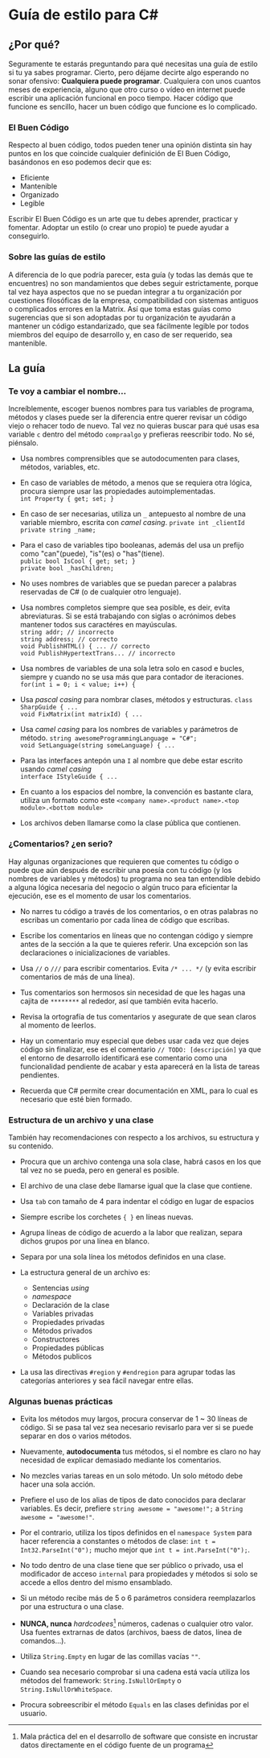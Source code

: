 Guía de estilo para C#
==================

## ¿Por qué?
Seguramente te estarás preguntando para qué necesitas una guía de estilo si tu ya sabes programar. Cierto, pero déjame decirte algo esperando no sonar ofensivo: **Cualquiera puede programar**. Cualquiera con unos cuantos meses de experiencia, alguno que otro curso o vídeo en internet puede escribir una aplicación funcional en poco tiempo. Hacer código que funcione es sencillo, hacer un buen código que funcione es lo complicado.

### El Buen Código
Respecto al buen código, todos pueden tener una opinión distinta sin hay puntos en los que coincide cualquier definición de El Buen Código, basándonos en eso podemos decir que es:

 - Eficiente
 - Mantenible
 - Organizado
 - Legible

Escribir El Buen Código es un arte que tu debes aprender, practicar y fomentar. Adoptar un estilo (o crear uno propio) te puede ayudar a conseguirlo.

### Sobre las guías de estilo
A diferencia de lo que podría parecer, esta guía (y todas las demás que te encuentres) no son mandamientos que debes seguir estrictamente, porque tal vez haya aspectos que no se puedan integrar a tu organización por cuestiones filosóficas de la empresa, compatibilidad con sistemas antiguos o complicados errores en la Matrix. Así que toma estas guías como sugerencias que si son adoptadas por tu organización te ayudarán a mantener un código estandarizado, que sea fácilmente legible por todos miembros del equipo de desarrollo y, en caso de ser requerido, sea mantenible.

## La guía
### Te voy a cambiar el nombre...
Increíblemente, escoger buenos nombres para tus variables de programa, métodos y clases puede ser la diferencia entre querer revisar un código viejo o rehacer todo de nuevo. Tal vez no quieras buscar para qué usas esa variable `c` dentro del método `compraalgo` y prefieras reescribir todo. No sé, piénsalo.

 - Usa nombres comprensibles que se autodocumenten para clases, métodos, variables, etc.

 - En caso de variables de método, a menos que se requiera otra lógica, procura siempre usar las propiedades autoimplementadas.  
 `int Property { get; set; }`  
 
 - En caso de ser necesarias, utiliza un `_` antepuesto al nombre de una variable miembro, escrita con *camel casing*.
`private int _clientId`  
`private string _name;`  

 - Para el caso de variables tipo booleanas, además del usa un prefijo como "can"(puede), "is"(es) o "has"(tiene).  
 `public bool IsCool { get; set; }`  
 `private bool _hasChildren;`  
 
 - No uses nombres de variables que se puedan parecer a palabras reservadas de C# (o de cualquier otro lenguaje).

 - Usa nombres completos siempre que sea posible, es deir, evita abreviaturas. Si se está trabajando con siglas o acrónimos debes mantener todos sus caractéres en mayúsculas.  
`string addr; // incorrecto`  
`string address; // correcto`  
`void PublishHTML() { ... // correcto`  
`void PublishHypertextTrans... // incorrecto`  

 - Usa nombres de variables de una sola letra solo en casod e bucles, siempre y cuando no se usa más que para contador de iteraciones.
`for(int i = 0; i < value; i++) {`  

 - Usa *pascal casing* para nombrar clases,  métodos y estructuras.
 `class SharpGuide { ...`  
 `void FixMatrix(int matrixId) { ...`  

 - Usa *camel casing* para los nombres de variables y parámetros de método.
 `string awesomeProgrammingLanguage = "C#";`  
 `void SetLanguage(string someLanguage) { ...`  

 - Para las interfaces antepón una `I` al nombre que debe estar escrito usando *camel casing*  
 `interface IStyleGuide { ...`  
 
 - En cuanto a los espacios del nombre, la convención es bastante clara, utiliza un formato como este `<company name>.<product name>.<top module>.<bottom module>`
 - Los archivos deben llamarse como la clase pública que contienen.
 
### ¿Comentarios? ¿en serio?
Hay algunas organizaciones que requieren que comentes tu código o puede que aún después de escribir una poesía con tu código (y los nombres de variables y métodos) tu programa no sea tan entendible debido a alguna lógica necesaria del negocio o algún truco para eficientar la ejecución, ese es el momento de usar los comentarios.

 - No narres tu código a través de los comentarios, o en otras palabras no escribas un comentario por cada línea de código que escribas.  

 - Escribe los comentarios en líneas que no contengan código y siempre antes de la sección a la que te quieres referir. Una excepción son las declaraciones o inicializaciones de variables.

 - Usa `//` o `///` para escribir comentarios. Evita `/* ... */` (y evita escribir comentarios de más de una línea).  
 
 - Tus comentarios son hermosos sin necesidad de que les hagas una cajita de `********` al rededor, así que también evita hacerlo.

 - Revisa la ortografía de tus comentarios y asegurate de que sean claros al momento de leerlos.

 - Hay un comentario muy especial que debes usar cada vez que dejes código sin finalizar, ese es el comentario `// TODO: [descripción]` ya que el entorno de desarrollo identificará ese comentario como una funcionalidad pendiente de acabar y esta aparecerá en la lista de tareas pendientes.

 - Recuerda que C# permite crear documentación en XML, para lo cual es necesario que esté bien formado.

### Estructura de un archivo y una clase
También hay recomendaciones con respecto a los archivos, su estructura y su contenido.

 - Procura que un archivo contenga una sola clase, habrá casos en los que tal vez no se pueda, pero en general es posible.

 - El archivo de una clase debe llamarse igual que la clase que contiene.

 - Usa `tab` con tamaño de 4 para indentar el código en lugar de espacios

 - Siempre escribe los corchetes `{ }` en líneas nuevas.

 - Agrupa líneas de código de acuerdo a la labor que realizan, separa dichos grupos por una línea en blanco.

 - Separa por una sola línea los métodos definidos en una clase.

 - La estructura general de un archivo es:
	 - Sentencias *using*
	 - *namespace*
	 - Declaración de la clase
	 -  Variables privadas
	 - Propiedades privadas
	 - Métodos privados
	 - Constructores
	 - Propiedades públicas
	 - Métodos publicos  

 - La usa las directivas `#region` y `#endregion` para agrupar todas las categorías  anteriores y sea fácil navegar entre ellas.

### Algunas buenas prácticas

 - Evita los métodos muy largos, procura conservar de 1 ~ 30 líneas de código. Si se pasa tal vez sea necesario revisarlo para ver si se puede separar en dos o varios métodos.

 - Nuevamente, **autodocumenta** tus métodos, si el nombre es claro no hay necesidad de explicar demasiado mediante los comentarios.

 - No mezcles varias tareas en un solo método. Un solo método debe hacer una sola acción.

 - Prefiere el uso de los alias de tipos de dato conocidos para declarar variables. Es decir, prefiere `string awesome = "awesome!";` a `String awesome = "awesome!"`.

 - Por el contrario, utiliza los tipos definidos en el `namespace System` para hacer referencia a constantes o métodos de clase: `int t = Int32.ParseInt("0");` mucho mejor que `int t = int.ParseInt("0");`.

 - No todo dentro de una clase tiene que ser público o privado, usa el modificador de acceso `internal` para propiedades y métodos si solo se accede a ellos dentro del mismo ensamblado.

 - Si un método recibe más de 5 o 6 parámetros considera reemplazarlos por una estructura o una clase.

 - **NUNCA, nunca** *hardcodees*[^1] números, cadenas o cualquier otro valor. Usa fuentes extrarnas de datos (archivos, baess de datos, línea de comandos...).

 - Utiliza `String.Empty` en lugar de las comillas vacías `""`.

 - Cuando sea necesario comprobar si una cadena está vacía utiliza los métodos del framework: `String.IsNullOrEmpty` o `String.IsNullOrWhiteSpace`.

 - Procura sobreescribir el método `Equals` en las clases definidas por el usuario.

[^1]: Mala práctica del en el desarrollo de software que consiste en incrustar datos directamente en el código fuente de un programa
